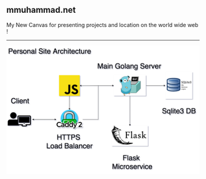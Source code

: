 ## mmuhammad.net

My New Canvas for presenting projects and location on the world wide web !

<hr>

<img src="./ReadMeAssets/Architecture.png" alt="Architecture" width="600"/>
